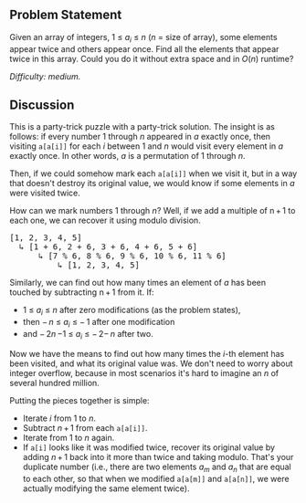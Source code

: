 Problem Statement
-----------------

Given an array of integers, 1 ≤ *a<sub>i</sub>* ≤ *n* (*n* = size of array),
some elements appear twice and others appear once. Find all the elements that
appear twice in this array. Could you do it without extra space and in *O*(*n*)
runtime?

*Difficulty: medium.*

Discussion
----------

This is a party-trick puzzle with a party-trick solution. The insight is as
follows: if every number 1 through *n* appeared in *a* exactly once, then
visiting `a[a[i]]` for each *i* between 1 and *n* would visit every element in
*a* exactly once. In other words, *a* is a permutation of 1 through *n*.

Then, if we could somehow mark each `a[a[i]]` when we visit it, but in a way
that doesn't destroy its original value, we would know if some elements in *a*
were visited twice.

How can we mark numbers 1 through *n*? Well, if we add a multiple of
n&thinsp;+&thinsp;1 to each one, we can recover it using modulo division.
<pre>
[1, 2, 3, 4, 5]
  &#x21b3; [1 + 6, 2 + 6, 3 + 6, 4 + 6, 5 + 6]
      &#x21b3; [7 % 6, 8 % 6, 9 % 6, 10 % 6, 11 % 6]
          &#x21b3; [1, 2, 3, 4, 5] 
</pre>
Similarly, we can find out how many times an element of *a* has been touched by
subtracting n&thinsp;+&thinsp;1 from it. If:
- 1 ≤ *a<sub>i</sub>* ≤ *n* after zero modifications (as the problem states),
- then &minus;&thinsp;*n* ≤ *a<sub>i</sub>* ≤ &minus;&thinsp;1
after one modification
- and &minus;&thinsp;2*n*&thinsp;&minus;1 ≤ *a<sub>i</sub>*
≤ &minus;&thinsp;2&minus;&thinsp;*n* after two.

Now we have the means to find out how many times the *i*-th element has been
visited, and what its original value was. We don't need to worry about integer
overflow, because in most scenarios it's hard to imagine an *n* of several
hundred million.

Putting the pieces together is simple:
- Iterate *i* from 1 to *n*.
- Subtract *n*&thinsp;+&thinsp;1 from each `a[a[i]]`.
- Iterate from 1 to *n* again.
- If `a[i]` looks like it was modified twice, recover its original value by
  adding *n*&thinsp;+&thinsp;1 back into it more than twice and taking modulo.
  That's your duplicate number (i.e., there are two elements *a<sub>m</sub>* and
  *a<sub>n</sub>* that are equal to each other, so that when we modified
  `a[a[m]]` and `a[a[n]]`, we were actually modifying the same element twice).
